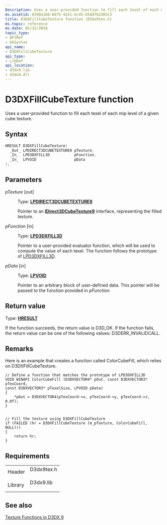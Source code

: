 ```yaml
---
Description: Uses a user-provided function to fill each texel of each mip level of a given cube texture.
ms.assetid: 0390a1b6-6675-42e1-bc45-65dd7b2d83c5
title: D3DXFillCubeTexture function (D3dx9tex.h)
ms.topic: reference
ms.date: 05/31/2018
topic_type:
- APIRef
- kbSyntax
api_name:
- D3DXFillCubeTexture
api_type:
- LibDef
api_location:
- d3dx9.lib
- d3dx9.dll
---
```


# D3DXFillCubeTexture function

Uses a user-provided function to fill each texel of each mip level of a given cube texture.

## Syntax


```C++
HRESULT D3DXFillCubeTexture(
  _Out_ LPDIRECT3DCUBETEXTURE9 pTexture,
  _In_  LPD3DXFILL3D           pFunction,
  _In_  LPVOID                 pData
);
```



## Parameters

<dl> <dt>

*pTexture* \[out\]
</dt> <dd>

Type: **[**LPDIRECT3DCUBETEXTURE9**](/windows/win32/api/d3d9helper/nn-d3d9helper-idirect3dcubetexture9)**

Pointer to an [**IDirect3DCubeTexture9**](/windows/win32/api/d3d9helper/nn-d3d9helper-idirect3dcubetexture9) interface, representing the filled texture.

</dd> <dt>

*pFunction* \[in\]
</dt> <dd>

Type: **[LPD3DXFILL3D](lpd3dxfill3d.md)**

Pointer to a user-provided evaluator function, which will be used to compute the value of each texel. The function follows the prototype of [LPD3DXFILL3D](lpd3dxfill3d.md).

</dd> <dt>

*pData* \[in\]
</dt> <dd>

Type: **[**LPVOID**](../winprog/windows-data-types.md)**

Pointer to an arbitrary block of user-defined data. This pointer will be passed to the function provided in *pFunction*.

</dd> </dl>

## Return value

Type: **[**HRESULT**](https://msdn.microsoft.com/library/Bb401631(v=MSDN.10).aspx)**

If the function succeeds, the return value is D3D\_OK. If the function fails, the return value can be one of the following values: D3DERR\_INVALIDCALL.

## Remarks

Here is an example that creates a function called ColorCubeFill, which relies on D3DXFillCubeTexture.


```
// Define a function that matches the prototype of LPD3DXFILL3D
VOID WINAPI ColorCubeFill (D3DXVECTOR4* pOut, const D3DXVECTOR3* pTexCoord, 
const D3DXVECTOR3* pTexelSize, LPVOID pData)
{
    *pOut = D3DXVECTOR4(pTexCoord->x, pTexCoord->y, pTexCoord->z, 0.0f);
}
    
    
// Fill the texture using D3DXFillCubeTexture
if (FAILED (hr = D3DXFillCubeTexture (m_pTexture, ColorCubeFill, NULL)))
{
    return hr;
}
```



## Requirements



|                    |                                                                                       |
|--------------------|---------------------------------------------------------------------------------------|
| Header<br/>  | <dl> <dt>D3dx9tex.h</dt> </dl> |
| Library<br/> | <dl> <dt>D3dx9.lib</dt> </dl>  |



## See also

<dl> <dt>

[Texture Functions in D3DX 9](dx9-graphics-reference-d3dx-functions-texture.md)
</dt> </dl>

 

 